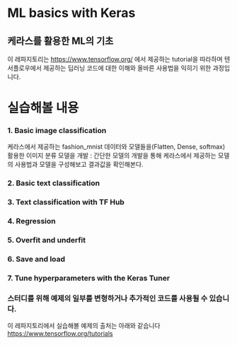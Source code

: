 # ML basics with Keras
## 케라스를 활용한 ML의 기초
이 레파지토리는 https://www.tensorflow.org/ 에서 제공하는 tutorial을 따라하며
텐서플로우에서 제공하는 딥러닝 코드에 대한 이해와 올바른 사용법을 익히기 위한 과정입니다.

# 실습해볼 내용
### 1. Basic image classification
 케라스에서 제공하는 fashion_mnist 데이터와 모델들을(Flatten, Dense, softmax) 활용한 이미지 분류 모델을 개발
  : 간단한 모델의 개발을 통해 케라스에서 제공하는 모델의 사용법과 모델을 구성해보고 결과값을 확인해본다.
### 2. Basic text classification
### 3. Text classification with TF Hub
### 4. Regression
### 5. Overfit and underfit
### 6. Save and load
### 7. Tune hyperparameters with the Keras Tuner

### 스터디를 위해 예제의 일부를 변형하거나 추가적인 코드를 사용될 수 있습니다.
이 레파지토리에서 실습해볼 예제의 출처는 아래와 같습니다 <br> https://www.tensorflow.org/tutorials
